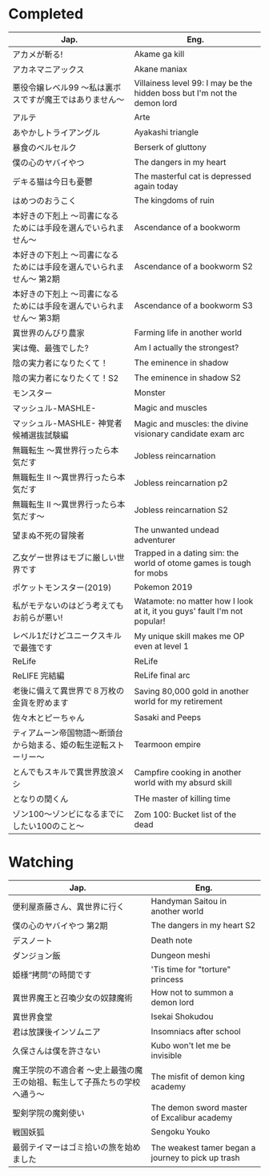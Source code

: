 # Completed

| Jap. | Eng. |
| -------- | ------- |
| アカメが斬る! | Akame ga kill |sourcehut | gitlab | prolog | AP
| アカネマニアックス | Akane maniax |
| 悪役令嬢レベル99 ～私は裏ボスですが魔王ではありません～ | Villainess level 99: I may be the hidden boss but I'm not the demon lord |
| アルテ | Arte |
| あやかしトライアングル | Ayakashi triangle |
| 暴食のベルセルク | Berserk of gluttony |
| 僕の心のヤバイやつ | The dangers in my heart |
| デキる猫は今日も憂鬱 | The masterful cat is depressed again today |
| はめつのおうこく | The kingdoms of ruin |
| 本好きの下剋上 ～司書になるためには手段を選んでいられません～ | Ascendance of a bookworm |
| 本好きの下剋上 ～司書になるためには手段を選んでいられません～ 第2期 | Ascendance of a bookworm S2 |
| 本好きの下剋上 ～司書になるためには手段を選んでいられません～ 第3期 | Ascendance of a bookworm S3 |
| 異世界のんびり農家 | Farming life in another world |
| 実は俺、最強でした? | Am I actually the strongest? |
| 陰の実力者になりたくて！ | The eminence in shadow |
| 陰の実力者になりたくて！S2 | The eminence in shadow S2 |
| モンスター | Monster |
| マッシュル-MASHLE- | Magic and muscles |
| マッシュル-MASHLE- 神覚者候補選抜試験編 | Magic and muscles: the divine visionary candidate exam arc |
| 無職転生 ～異世界行ったら本気だす | Jobless reincarnation |
| 無職転生 II ～異世界行ったら本気だす | Jobless reincarnation p2 |
| 無職転生 II ～異世界行ったら本気だす～ | Jobless reincarnation S2 |
| 望まぬ不死の冒険者 | The unwanted undead adventurer |
| 乙女ゲー世界はモブに厳しい世界です | Trapped in a dating sim: the world of otome games is tough for mobs |
| ポケットモンスター(2019) | Pokemon 2019 |
| 私がモテないのはどう考えてもお前らが悪い! | Watamote: no matter how I look at it, it you guys' fault I'm not popular! |
| レベル1だけどユニークスキルで最強です | My unique skill makes me OP even at level 1 |
| ReLife | ReLife |
| ReLIFE 完結編 | ReLife final arc |
| 老後に備えて異世界で８万枚の金貨を貯めます | Saving 80,000 gold in another world for my retirement |
| 佐々木とピーちゃん | Sasaki and Peeps |
| ティアムーン帝国物語～断頭台から始まる、姫の転生逆転ストーリー～ | Tearmoon empire |
| とんでもスキルで異世界放浪メシ | Campfire cooking in another world with my absurd skill |
| となりの関くん | THe master of killing time |
| ゾン100～ゾンビになるまでにしたい100のこと～ | Zom 100: Bucket list of the dead |


# Watching

| Jap. | Eng. |
| -------- | ------- |
| 便利屋斎藤さん、異世界に行く | Handyman Saitou in another world |
| 僕の心のヤバイやつ 第2期 | The dangers in my heart S2 |
| デスノート | Death note |
| ダンジョン飯 | Dungeon meshi |
| 姫様“拷問”の時間です | 'Tis time for "torture" princess |
| 異世界魔王と召喚少女の奴隷魔術 | How not to summon a demon lord |
| 異世界食堂 | Isekai Shokudou |
| 君は放課後インソムニア | Insomniacs after school |
| 久保さんは僕を許さない | Kubo won't let me be invisible |
| 魔王学院の不適合者 ～史上最強の魔王の始祖、転生して子孫たちの学校へ通う～ |The misfit of demon king academy |
| 聖剣学院の魔剣使い | The demon sword master of Excalibur academy |
| 戦国妖狐 | Sengoku Youko |
| 最弱テイマーはゴミ拾いの旅を始めました | The weakest tamer began a journey to pick up trash |
<!-- find and finish that anime of that adventurers daughter who went on a journey and her dad has one leg -->
<!-- sugar fairy and try remember all the other anime like blue -->
<!-- Tokyo ghoul, tomochan is a girl, love election and cholate, raising a nation out of debt, mushishi zoku shou, witch and the beast -->
<!-- put domestic girlfriend and sachi iro no one in manga-->
<!-- vinland saga dr stone -->
<!-- https://animepahe.ru/anime/b0989d7b-cd24-95a2-4950-5f83778b0490 -->
<!-- spy x family -->
<!-- The Magical Revolution of the Reincarnated Princess and the Genius Young Lady and sariaa anime -->
